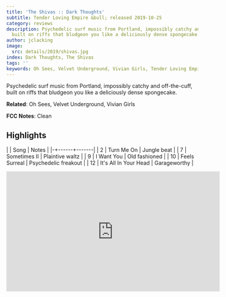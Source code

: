 ```yaml
---
title: 'The Shivas :: Dark Thoughts'
subtitle: Tender Loving Empire &bull; released 2019-10-25
category: reviews
description: Psychedelic surf music from Portland, impossibly catchy and off-the-cuff,
  built on riffs that bludgeon you like a deliciously dense spongecake.
author: jclacking
image:
  src: details/2019/shivas.jpg
index: Dark Thoughts, The Shivas
tags: ''
keywords: Oh Sees, Velvet Underground, Vivian Girls, Tender Loving Empire
---
```

Psychedelic surf music from Portland, impossibly catchy and off-the-cuff, built on riffs that bludgeon you like a deliciously dense spongecake.<!--more-->

**Related**: Oh Sees, Velvet Underground, Vivian Girls

**FCC Notes**: Clean

## Highlights

| | Song | Notes |
|-+------+-------|
| 2 | Turn Me On | Jungle beat |
| 7 | Sometimes II | Plaintive waltz |
| 9 | I Want You | Old fashioned |
| 10 | Feels Surreal | Psychedelic freakout |
| 12 | It's All In Your Head | Garageworthy |

<div class="tlo-detail-video"><iframe width="560" height="315" src="https://www.youtube.com/embed/YFGAGSjVIzw" frameborder="0" allow="autoplay; encrypted-media" allowfullscreen></iframe></div>

